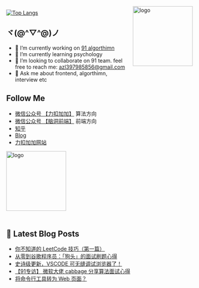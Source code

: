 <img src="https://github-readme-stats.vercel.app/api?username=azl397985856&show_icons=true" alt="logo" height="160" align="right" style="margin: 5px; margin-bottom: 20px;" />

[![Top Langs](https://github-readme-stats.vercel.app/api/top-langs/?username=azl397985856)](https://github.com/azl397985856/leetcode)

## ヾ(@^▽^@)ノ

- 🔭 I’m currently working on  [91 algorthimn](https://lucifer.ren/blog/2020/10/19/91-algo-2/)
- 🌱 I’m currently learning psychology
- 👯 I’m looking to collaborate on 91 team. feel free to reach me: azl397985856@gmail.com
- 💬 Ask me about frontend, algorthimn, interview etc

##  Follow Me

- [微信公众号 【力扣加加】](https://tva1.sinaimg.cn/large/007S8ZIlly1gfcuzagjalj30p00dwabs.jpg) 算法方向
- [微信公众号 【脑洞前端】](https://tva1.sinaimg.cn/large/007S8ZIlly1gfxro1x125j30oz0dw43s.jpg) 前端方向
- [知乎](https://www.zhihu.com/people/lu-xiao-13-70)
- [Blog](https://lucifer.ren/blog/)
- [力扣加加网站](http://leetcode-solution.cn/) 

<img src="https://github-profile-trophy.vercel.app/?username=azl397985856&theme=flat&column=7" alt="logo" height="160" align="center" style="margin: auto; margin-bottom: 20px;" />

## 📕 Latest Blog Posts

<!-- BLOG-POST-LIST:START -->
- [你不知道的 LeetCode 技巧（第一篇）](https://lucifer.ren/blog/2021/08/06/ydk-leetcode/)
- [从零到谷歌程序员：「狗头」的面试刷题心得](https://lucifer.ren/blog/2021/07/29/91algo-interview-yixiao/)
- [史诗级更新，VSCODE 可无缝调试浏览器了！](https://lucifer.ren/blog/2021/07/28/vscode-brower-debug/)
- [【91专访】 微软大佬 cabbage 分享算法面试心得](https://lucifer.ren/blog/2021/07/27/91algo-interview-cabbage/)
- [将命令行工具转为 Web 页面？](https://lucifer.ren/blog/2021/07/05/ttw/)
<!-- BLOG-POST-LIST:END -->


